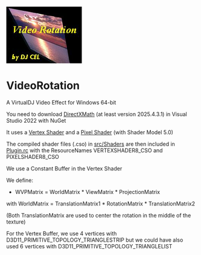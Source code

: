 ![logo](https://github.com/djcel/VirtualDJ-VideoRotation-Win64/blob/main/VideoRotation.JPG?raw=true "")
# VideoRotation
A VirtualDJ Video Effect for Windows 64-bit

You need to download [DirectXMath](https://github.com/Microsoft/DirectXMath) (at least version 2025.4.3.1) in Visual Studio 2022 with NuGet 

It uses a [Vertex Shader](https://github.com/DJCEL/VirtualDJ-VideoRotation-Win64/blob/main/src/Shaders/VertexShader.hlsl) and a [Pixel Shader](https://github.com/DJCEL/VirtualDJ-VideoRotation-Win64/blob/main/src/Shaders/PixelShader.hlsl) (with Shader Model 5.0)

The compiled shader files (.cso) in [src/Shaders](https://github.com/DJCEL/VirtualDJ-VideoRotation-Win64/tree/main/src/Shaders) are then included in [Plugin.rc](https://github.com/DJCEL/VirtualDJ-VideoRotation-Win64/blob/main/src/Plugin.rc) with the ResourceNames VERTEXSHADER8_CSO and PIXELSHADER8_CSO

We use a Constant Buffer in the Vertex Shader 

We define:
- WVPMatrix = WorldMatrix * ViewMatrix * ProjectionMatrix
  
with WorldMatrix = TranslationMatrix1 * RotationMatrix * TranslationMatrix2

(Both TranslationMatrix are used to center the rotation in the middle of the texture)

For the Vertex Buffer, we use 4 vertices with D3D11_PRIMITIVE_TOPOLOGY_TRIANGLESTRIP but we could have also used 6 vertices with D3D11_PRIMITIVE_TOPOLOGY_TRIANGLELIST
